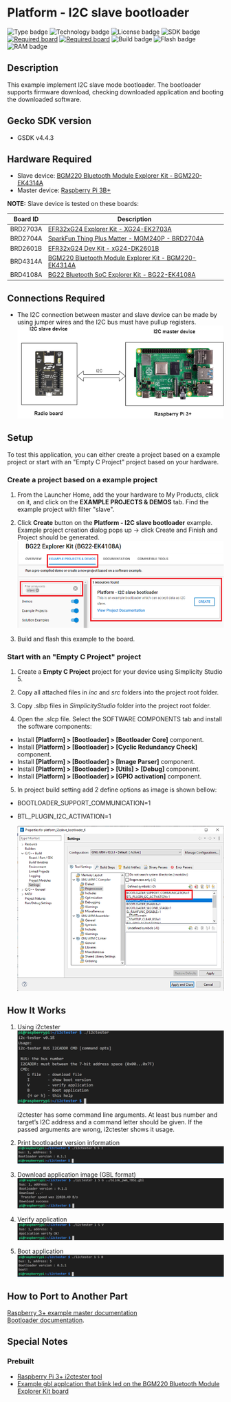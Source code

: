 # Platform - I2C slave bootloader #

![Type badge](https://img.shields.io/badge/dynamic/json?url=https://raw.githubusercontent.com/SiliconLabs/application_examples_ci/master/platform_applications/platform_i2cslave_bootloader_common.json&label=Type&query=type&color=green)
![Technology badge](https://img.shields.io/badge/dynamic/json?url=https://raw.githubusercontent.com/SiliconLabs/application_examples_ci/master/platform_applications/platform_i2cslave_bootloader_common.json&label=Technology&query=technology&color=green)
![License badge](https://img.shields.io/badge/dynamic/json?url=https://raw.githubusercontent.com/SiliconLabs/application_examples_ci/master/platform_applications/platform_i2cslave_bootloader_common.json&label=License&query=license&color=green)
![SDK badge](https://img.shields.io/badge/dynamic/json?url=https://raw.githubusercontent.com/SiliconLabs/application_examples_ci/master/platform_applications/platform_i2cslave_bootloader_common.json&label=SDK&query=sdk&color=green)
[![Required board](https://img.shields.io/badge/Sparkfun-Thing%20Plus%20Matter-green)](https://www.sparkfun.com/products/20270)
[![Required board](https://img.shields.io/badge/Raspberrypi-Raspberry%20Pi%203B+-green)](https://www.raspberrypi.com/products/raspberry-pi-3-model-b-plus)
![Build badge](https://img.shields.io/endpoint?url=https://raw.githubusercontent.com/SiliconLabs/application_examples_ci/master/platform_applications/platform_i2cslave_bootloader_build_status.json)
![Flash badge](https://img.shields.io/badge/dynamic/json?url=https://raw.githubusercontent.com/SiliconLabs/application_examples_ci/master/platform_applications/platform_i2cslave_bootloader_common.json&label=Flash&query=flash&color=blue)
![RAM badge](https://img.shields.io/badge/dynamic/json?url=https://raw.githubusercontent.com/SiliconLabs/application_examples_ci/master/platform_applications/platform_i2cslave_bootloader_common.json&label=RAM&query=ram&color=blue)
## Description ##

This example implement I2C slave mode bootloader. The bootloader supports firmware download, checking downloaded application and booting the downloaded software.

## Gecko SDK version ##

- GSDK v4.4.3

## Hardware Required ##

- Slave device: [BGM220 Bluetooth Module Explorer Kit - BGM220-EK4314A](https://www.silabs.com/development-tools/wireless/bluetooth/bgm220-explorer-kit?tab=overview)
- Master device: [Raspberry Pi 3B+](https://www.raspberrypi.com/products/raspberry-pi-3-model-b-plus)

**NOTE:**
Slave device is tested on these boards:

| Board ID | Description  |
| ---------------------- | ------ |
| BRD2703A | [EFR32xG24 Explorer Kit - XG24-EK2703A](https://www.silabs.com/development-tools/wireless/efr32xg24-explorer-kit?tab=overview)    |
| BRD2704A | [SparkFun Thing Plus Matter - MGM240P - BRD2704A](https://www.sparkfun.com/products/20270) |
| BRD2601B | [EFR32xG24 Dev Kit - xG24-DK2601B](https://www.silabs.com/development-tools/wireless/efr32xg24-dev-kit?tab=overview)   |
| BRD4314A | [BGM220 Bluetooth Module Explorer Kit - BGM220-EK4314A](https://www.silabs.com/development-tools/wireless/bluetooth/bgm220-explorer-kit?tab=overview)  |
| BRD4108A | [BG22 Bluetooth SoC Explorer Kit - BG22-EK4108A](https://www.silabs.com/development-tools/wireless/bluetooth/bg22-explorer-kit?tab=overview)  |

## Connections Required ##

- The I2C connection between master and slave device can be made by using jumper wires and the I2C bus must have pullup registers.
![I2C connection](image/connection.png)

## Setup ##

To test this application, you can either create a project based on a example project or start with an "Empty C Project" project based on your hardware.

### Create a project based on a example project ###

1. From the Launcher Home, add the your hardware to My Products, click on it, and click on the **EXAMPLE PROJECTS & DEMOS** tab. Find the example project with filter "slave".

2. Click **Create** button on the **Platform - I2C slave bootloader** example. Example project creation dialog pops up -> click Create and Finish and Project should be generated.
![create_project](image/create_project.png)

3. Build and flash this example to the board.

### Start with an "Empty C Project" project ###

1. Create a **Empty C Project** project for your device using Simplicity Studio 5.

2. Copy all attached files in *inc* and *src* folders into the project root folder.

3. Copy .slbp files in *SimplicityStudio* folder into the project root folder.

4. Open the .slcp file. Select the SOFTWARE COMPONENTS tab and install the software components:

- Install **[Platform] > [Bootloader] > [Bootloader Core]** component.
- Install **[Platform] > [Bootloader] > [Cyclic Redundancy Check]** component.
- Install **[Platform] > [Bootloader] > [Image Parser]** component.
- Install **[Platform] > [Bootloader] > [Utils] > [Debug]** component.
- Install **[Platform] > [Bootloader] > [GPIO activation]** component.

5. In project build setting add 2 define options as image is shown bellow:

- BOOTLOADER_SUPPORT_COMMUNICATION=1
- BTL_PLUGIN_I2C_ACTIVATION=1

  ![build_option](image/build_option.png)

## How It Works ##

1. Using i2ctester
  ![i2ctester](image/i2ctester.png) 

    i2ctester has some command line arguments. At least bus number and target’s I2C address and a command letter should be given. If the passed arguments are wrong, i2ctester shows it usage.

2. Print bootloader version information
  ![boot_version](image/boot_version.png) 

3. Download application image (GBL format)
  ![download_gbl](image/download_gbl.png) 

4. Verify application
  ![verify_application](image/verify_application.png) 

5. Boot application
  ![booting](image/booting.png) 

## How to Port to Another Part ##

[Raspberry 3+ example master documentation](i2ctester_Rpi3/doc/index.md)\
[Bootloader documentation](doc/index.md).

## Special Notes ##

### Prebuilt ###

- [Raspberry Pi 3+ i2ctester tool](prebuilt/i2ctester_Rpi3/i2ctester)
- [Example gbl applcation that blink led on the BGM220 Bluetooth Module Explorer Kit board](prebuilt/application_gbl/blink_baremetal_application_brd4314a.gbl)